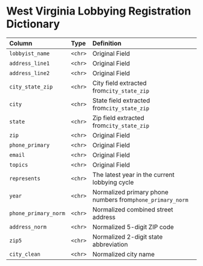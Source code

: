 # West Virginia Lobbying Registration Dictionary

|Column               |Type    |Definition                                                |
|:--------------------|:-------|:---------------------------------------------------------|
|`lobbyist_name`      |`<chr>` |Original Field                                            |
|`address_line1`      |`<chr>` |Original Field                                            |
|`address_line2`      |`<chr>` |Original Field                                            |
|`city_state_zip`     |`<chr>` |City field extracted from`city_state_zip`                 |
|`city`               |`<chr>` |State field extracted from`city_state_zip`                |
|`state`              |`<chr>` |Zip field extracted from`city_state_zip`                  |
|`zip`                |`<chr>` |Original Field                                            |
|`phone_primary`      |`<chr>` |Original Field                                            |
|`email`              |`<chr>` |Original Field                                            |
|`topics`             |`<chr>` |Original Field                                            |
|`represents`         |`<chr>` |The latest year in the current lobbying cycle             |
|`year`               |`<chr>` |Normalized primary phone numbers from`phone_primary_norm` |
|`phone_primary_norm` |`<chr>` |Normalized combined street address                        |
|`address_norm`       |`<chr>` |Normalized 5-digit ZIP code                               |
|`zip5`               |`<chr>` |Normalized 2-digit state abbreviation                     |
|`city_clean`         |`<chr>` |Normalized city name                                      |
